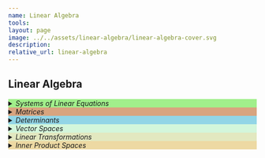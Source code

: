 ```yaml
---
name: Linear Algebra
tools:
layout: page
image: ../../assets/linear-algebra/linear-algebra-cover.svg
description:
relative_url: linear-algebra 
---
```


## Linear Algebra 
<details closed style='background-color:#A1EF8B'><summary markdown="span" ><em>Systems of Linear Equations</em></summary>
<details closed ><summary markdown="span" style='background-color:#c2c5bb' class="notriangle"><a href="{{ site.baseurl }}{% link _math/gaussian-elimination.md %}"><em>Gaussian Elimination</em></a></summary></details>
</details>
<details closed style='background-color:#D8A47F'><summary markdown="span" ><em>Matrices</em></summary></details>
<details closed style='background-color:#92D5E6'><summary markdown="span" ><em>Determinants</em></summary></details>
<details closed style='background-color:#D3F6DB'><summary markdown="span" ><em>Vector Spaces</em></summary></details>
<details closed style='background-color:#e2e8c0'><summary markdown="span" ><em>Linear Transformations</em></summary></details>
<details closed style='background-color:#edd9a3'><summary markdown="span" ><em>Inner Product Spaces</em></summary></details>
<br>

